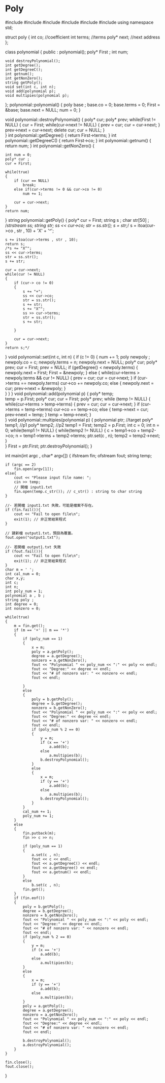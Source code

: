 Poly
====

#include<iostream>
#include<string>
#include<cstddef>
#include<cstdlib>
#include<new>
#include<fstream>
using namespace std;

struct poly
{
	int co;       //coefficient
	int terms;    //terms
	poly* next;   //next address
};

class polynomial
{
	public :
		polynomial();
	poly* First ;
	int num;
	
	void destroyPolynomial();
	int getDegree();
	int getDegreeC();
	int getnum();
	int getNonZero();
	string getPoly();
	void set(int c, int n);
	void add(polynomial p);
	void multipies(polynomial p);
};
polynomial::polynomial()
{
	poly base ;
	base.co = 0;
	base.terms = 0;
	First = &base;
	base.next = NULL;
	num = 0;
}

void polynomial::destroyPolynomial()
{
	poly* cur; 
	poly* prev;
	while(First != NULL)
	{
		cur = First;
		while(cur->next != NULL)
		{
			prev = cur;
			cur = cur->next;
		}
		prev->next = cur->next;
		delete cur;
		cur = NULL;
	}	
}
int polynomial::getDegree()
{
	return First->terms;
}
int polynomial::getDegreeC()
{
	return First->co;
}
int polynomial::getnum()
{
	return num;
}
int polynomial::getNonZero()
{
	
	int num = 0;
	poly* cur ;
	cur = First;
	
	while(true)
	{
		if (cur == NULL)
			break;
		else if(cur->terms != 0 && cur->co != 0)
			num += 1;
			
		cur = cur->next;
	}
	return num;
	

}
string polynomial::getPoly()
{
	poly* cur = First;
	string s ;
	char str[50] ;
	/*strstream ss;
	string str;
	ss << cur->co;
	str = ss.str();
	s = str;*/
	s = itoa(cur->co , str , 10) + 'X' + '^';

	s += itoa(cur->terms , str , 10);
	return s;
	/*s += "X^";
	ss << cur->terms;
	str = ss.str();
	s += str;
	
	cur = cur->next;
	while(cur != NULL)
	{
		if (cur-> co != 0)
		{
			s += "+";
			ss << cur->co;
			str = ss.str();
			s += str;
			s += "X^";
			ss >> cur->terms;
			str = ss.str(); 
			s += str;
				
		}
		
		cur = cur->next;
	}
	return s;*/
}
void polynomial::set(int c, int n)
{
	if (c != 0)
	{
		num += 1;
		poly newpoly ;
		newpoly.co = c;
		newpoly.terms = n;
		newpoly.next = NULL;
		poly* cur;
		poly* prev;
		cur = First;
		prev = NULL;
		if (getDegree() < newpoly.terms)
		{
			newpoly.next = First;
			First = &newpoly;
		}
		else
		{
			while(cur->terms > newpoly.terms && cur != NULL)
			{
				prev = cur;
				cur = cur->next;
			}
			if (cur->terms == newpoly.terms)
				cur->co += newpoly.co;
			else
			{
				newpoly.next = cur;
				prev->next = &newpoly;
			}	
		}
	}
}
void polynomial::add(polynomial p)
{
	poly* temp;             
	temp = p.First;
	poly* cur;
	cur = First;
	poly* prev;
	while (temp != NULL)
	{
		while(cur->terms > temp->terms)
		{
			prev = cur;
			cur = cur->next;
		}
		if (cur->terms = temp->terms)
			cur->co += temp->co;
		else
			{
				temp->next = cur;
				prev->next = temp;
			}
		temp = temp->next;
	}	
}
void polynomial::multipies(polynomial p)
{
	polynomial ptr;     //target
	poly* temp1;        //p1
	poly* temp2;        //p2
	temp1 = First;
	temp2 = p.First;
	int c = 0;
	int n = 0;
	while(temp1 != NULL)
	{
		while(temp2 != NULL)
		{
			c = temp1->co + temp2->co;
			n = temp1->terms + temp2->terms;
			ptr.set(c , n);
			temp2 = temp2->next;
		}	
	}
	First = ptr.First;
	ptr.destroyPolynomial();
}




int main(int argc , char* argv[])
{
	ifstream fin;
	ofstream fout;
	string temp;
	
	if (argc == 2)
		fin.open(argv[1]);
	else{ 
        cout << "Please input file name: ";
        cin >> temp;
        // 開檔 input1.txt
        fin.open(temp.c_str()); // c_str() : string to char string
    }
    
    //- 若開檔 input1.txt 失敗，可能是檔案不存在。
    if (fin.fail()){ 
        cout << "Fail to open file\n";
        exit(1); // 非正常結束程式
    } 

    // 建新檔 output1.txt，預設為覆蓋。
    fout.open("output1.txt"); 

    //- 若開檔 output1.txt 失敗
    if (fout.fail()){ 
        cout << "Fail to open file\n";
        exit(1); // 非正常結束程式
    }
	char m = ' ';
	int cal_num = 0;
	char x,y;
	int c;
	int n;
	int poly_num = 1;
	polynomial a , b ;
	string poly ;
	int degree = 0;
	int nonzero = 0;
	
	while(true)
	{
		m = fin.get();
		if (m == '+' || m == '*')
		{
			if (poly_num == 1)
			{
				x = m;
				poly = a.getPoly();
				degree = a.getDegree();
				nonzero = a.getNonZero();
				fout << "Polynomial " << poly_num << ":" << poly << endl;
				fout << "Degree:" << degree << endl;
				fout << "# of nonzero var: " << nonzero << endl;
				fout << endl;
				
			}
			else 
			{
				poly = b.getPoly();
				degree = b.getDegree();
				nonzero = b.getNonZero();
				fout << "Polynomial " << poly_num << ":" << poly << endl;
				fout << "Degree:" << degree << endl;
				fout << "# of nonzero var: " << nonzero << endl;
				fout << endl;
				if (poly_num % 2 == 0)
				{
					y = m;
					if (x == '+')
						a.add(b);
					else
						a.multipies(b);
					b.destroyPolynomial();
				}
				else 
				{
					x = m;
					if (y == '+')
						a.add(b);
					else
						a.multipies(b);
					b.destroyPolynomial();
				}
			}
			cal_num += 1;
			poly_num += 1;
		}
		else
		{
			fin.putback(m);
			fin >> c >> n;
			
			if (poly_num == 1)
			{
				a.set(c , n);
				fout << c << endl;
				fout << a.getDegreeC() << endl;	
				fout << a.getDegree() << endl;	
				fout << a.getnum() << endl;
			}	
			else
				b.set(c , n);
			fin.get();
		}
		if (fin.eof())
		{
			poly = b.getPoly();
			degree = b.getDegree();
			nonzero = b.getNonZero();
			fout << "Polynomial " << poly_num << ":" << poly << endl;
			fout << "Degree:" << degree << endl;
			fout << "# of nonzero var: " << nonzero << endl;
			fout << endl;
			if (poly_num % 2 == 0)
			{
				y = m;
				if (x == '+')
					a.add(b);
				else
					a.multipies(b);
			}
			else 
			{
				x = m;
				if (y == '+')
					a.add(b);
				else
					a.multipies(b);
			}
			poly = a.getPoly();
			degree = a.getDegree();
			nonzero = a.getNonZero();
			fout << "Polynomial " << poly_num << ":" << poly << endl;
			fout << "Degree:" << degree << endl;
			fout << "# of nonzero var: " << nonzero << endl;
			fout << endl;
			
			b.destroyPolynomial();
			a.destroyPolynomial();
		}
	}
	
	fin.close();
	fout.close();
}



